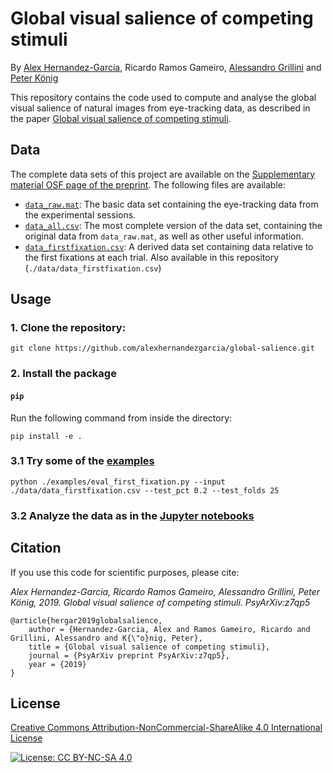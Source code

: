 # Global visual salience of competing stimuli

By [Alex Hernandez-Garcia](https://alexhernandezgarcia.github.io/), Ricardo Ramos Gameiro, [Alessandro Grillini](https://www.rug.nl/staff/a.grillini/research) and [Peter König](https://scholar.google.com/citations?user=Ieubd0EAAAAJ&hl=en)

This repository contains the code used to compute and analyse the global visual salience of natural images from eye-tracking data, as described in the paper [Global visual salience of competing stimuli](https://psyarxiv.com/z7qp5/).

## Data

The complete data sets of this project are available on the [Supplementary material OSF page of the preprint](https://osf.io/t4gq9/). The following files are available:

* [`data_raw.mat`](https://osf.io/nsp3y/): The basic data set containing the eye-tracking data from the experimental sessions.
* [`data_all.csv`](https://osf.io/exkrp/): The most complete version of the data set, containing the original data from `data_raw.mat`, as well as other useful information.
* [`data_firstfixation.csv`](https://osf.io/8g2zp/): A derived data set containing data relative to the first fixations at each trial. Also available in this repository (`./data/data_firstfixation.csv`)

## Usage

### 1. Clone the repository:

```
git clone https://github.com/alexhernandezgarcia/global-salience.git
```

### 2. Install the package

#### `pip`

Run the following command from inside the directory:

```
pip install -e .
```

### 3.1 Try some of the [examples](./examples)

```
python ./examples/eval_first_fixation.py --input ./data/data_firstfixation.csv --test_pct 0.2 --test_folds 25
```

### 3.2 Analyze the data as in the [Jupyter notebooks](./notebooks)

## Citation

If you use this code for scientific purposes, please cite:

*Alex Hernandez-Garcia, Ricardo Ramos Gameiro, Alessandro Grillini, Peter König, 2019. Global visual salience of competing stimuli. PsyArXiv:z7qp5*

	@article{hergar2019globalsalience,
		author = {Hernandez-Garcia, Alex and Ramos Gameiro, Ricardo and Grillini, Alessandro and K{\"o}nig, Peter},
		title = {Global visual salience of competing stimuli},
		journal = {PsyArXiv preprint PsyArXiv:z7qp5},
		year = {2019}
	}

## License

[Creative Commons Attribution-NonCommercial-ShareAlike 4.0 International License](https://creativecommons.org/licenses/by-nc-sa/4.0/)

[![License: CC BY-NC-SA 4.0](https://licensebuttons.net/l/by-nc-sa/4.0/80x15.png)](https://creativecommons.org/licenses/by-nc-sa/4.0/)
